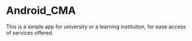 # Android_CMA
This is a simple app for university or a learning instituiton, for ease access of services offered.
